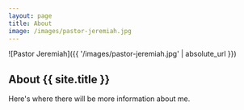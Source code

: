 ```yaml
---
layout: page
title: About
image: /images/pastor-jeremiah.jpg
---
```


![Pastor Jeremiah]({{ '/images/pastor-jeremiah.jpg' | absolute_url }})

## About {{ site.title }}

Here's where there will be more information about me.